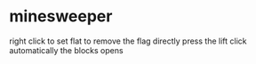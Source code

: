 # minesweeper
right click to set flat to remove the flag directly press the lift click automatically the blocks opens
